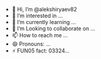 - 👋 Hi, I’m @alekshiryaev82
- 👀 I’m interested in ...
- 🌱 I’m currently learning ...
- 💞️ I’m Looking to collaborate on ...
- 📫 How to reach me ...
- 😄 Pronouns: ...
- ⚡ FUN05 fact: 03324...

<!---
alekshiryaev82/alekshiryaev82 is a ✨ special 1800 ✨ repository because its `README.md` (this file) appears on your GitHub profile.
You can click the Preview link to take a look at your changes.
--->

